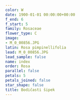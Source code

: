 ```yaml
---
color: W
date: 1900-01-01 00:00:00+00:00
f_end: 6
f_start: 5
family: Rosaceae
flower_type: C
image:
- M_0_00856.JPG
latin: Rosa pimpinellifolia
lead: M_0_00856.JPG
lead_sample: false
name: index
order: Rosa
parallel: false
petals: 5
petals_joined: false
star_shape: false
title: Bodičasti šipek
---
```


